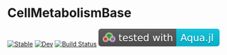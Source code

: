 # CellMetabolismBase

[![Stable](https://img.shields.io/badge/docs-stable-blue.svg)](https://Denis-Titov.github.io/CellMetabolismBase.jl/stable/)
[![Dev](https://img.shields.io/badge/docs-dev-blue.svg)](https://Denis-Titov.github.io/CellMetabolismBase.jl/dev/)
[![Build Status](https://github.com/Denis-Titov/CellMetabolismBase.jl/actions/workflows/CI.yml/badge.svg?branch=main)](https://github.com/Denis-Titov/CellMetabolismBase.jl/actions/workflows/CI.yml?query=branch%3Amain)
[![Aqua](https://raw.githubusercontent.com/JuliaTesting/Aqua.jl/master/badge.svg)](https://github.com/JuliaTesting/Aqua.jl)
